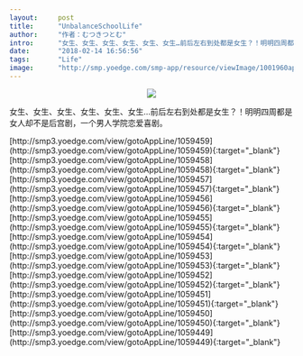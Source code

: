 ```yaml
---
layout:     post
title:      "UnbalanceSchoolLife"
author:     "作者：むつきつとむ"
intro:      "女生、女生、女生、女生、女生、女生…前后左右到处都是女生？！明明四周都是女人却不是后宫剧，一个男人学院恋爱喜剧。"
date:       "2018-02-14 16:56:56"
tags:       "Life"
image:      "http://smp.yoedge.com/smp-app/resource/viewImage/1001960appline.png"
---
```

<div style="text-align: center">
<p><img src="http://smp.yoedge.com/smp-app/resource/viewImage/1001960appline.png"/></p>
</div>
<p class="post-meta">
<span>女生、女生、女生、女生、女生、女生…前后左右到处都是女生？！明明四周都是女人却不是后宫剧，一个男人学院恋爱喜剧。</span>
</p>
[http://smp3.yoedge.com/view/gotoAppLine/1059459](http://smp3.yoedge.com/view/gotoAppLine/1059459){:target="_blank"}
[http://smp3.yoedge.com/view/gotoAppLine/1059458](http://smp3.yoedge.com/view/gotoAppLine/1059458){:target="_blank"}
[http://smp3.yoedge.com/view/gotoAppLine/1059457](http://smp3.yoedge.com/view/gotoAppLine/1059457){:target="_blank"}
[http://smp3.yoedge.com/view/gotoAppLine/1059456](http://smp3.yoedge.com/view/gotoAppLine/1059456){:target="_blank"}
[http://smp3.yoedge.com/view/gotoAppLine/1059455](http://smp3.yoedge.com/view/gotoAppLine/1059455){:target="_blank"}
[http://smp3.yoedge.com/view/gotoAppLine/1059454](http://smp3.yoedge.com/view/gotoAppLine/1059454){:target="_blank"}
[http://smp3.yoedge.com/view/gotoAppLine/1059453](http://smp3.yoedge.com/view/gotoAppLine/1059453){:target="_blank"}
[http://smp3.yoedge.com/view/gotoAppLine/1059452](http://smp3.yoedge.com/view/gotoAppLine/1059452){:target="_blank"}
[http://smp3.yoedge.com/view/gotoAppLine/1059451](http://smp3.yoedge.com/view/gotoAppLine/1059451){:target="_blank"}
[http://smp3.yoedge.com/view/gotoAppLine/1059450](http://smp3.yoedge.com/view/gotoAppLine/1059450){:target="_blank"}
[http://smp3.yoedge.com/view/gotoAppLine/1059449](http://smp3.yoedge.com/view/gotoAppLine/1059449){:target="_blank"}


